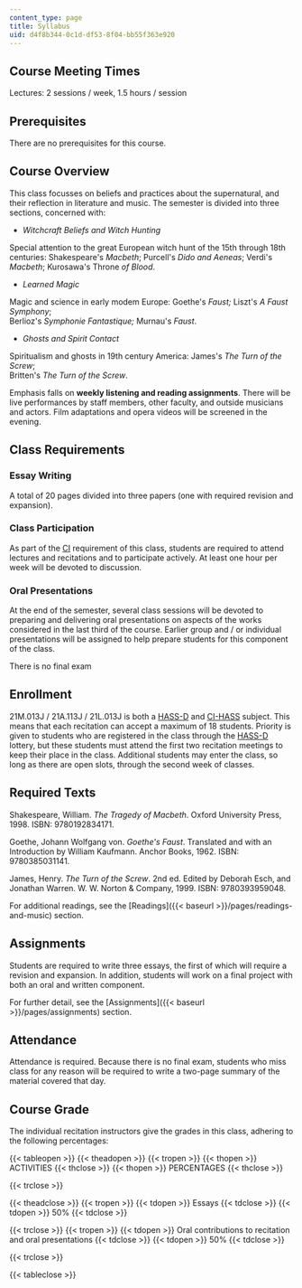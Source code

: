 ```yaml
---
content_type: page
title: Syllabus
uid: d4f8b344-0c1d-df53-8f04-bb55f363e920
---
```


Course Meeting Times
--------------------

Lectures: 2 sessions / week, 1.5 hours / session

Prerequisites
-------------

There are no prerequisites for this course.

Course Overview
---------------

This class focusses on beliefs and practices about the supernatural, and their reflection in literature and music. The semester is divided into three sections, concerned with:

*   _Witchcraft Beliefs and Witch Hunting_

Special attention to the great European witch hunt of the 15th through 18th centuries: Shakespeare's _Macbeth_; Purcell's _Dido and Aeneas_; Verdi's _Macbeth_; Kurosawa's Throne _of Blood_.

*   _Learned Magic_

Magic and science in early modem Europe: Goethe's _Faust;_ Liszt's _A Faust Symphony_;  
Berlioz's _Symphonie Fantastique;_ Murnau's _Faust_.

*   _Ghosts and Spirit Contact_

Spiritualism and ghosts in 19th century America: James's _The Turn of the Screw_;  
Britten's _The Turn of the Screw_.

Emphasis falls on **weekly listening and reading assignments**. There will be live performances by staff members, other faculty, and outside musicians and actors. Film adaptations and opera videos will be screened in the evening.

Class Requirements
------------------

### Essay Writing

A total of 20 pages divided into three papers (one with required revision and expansion).

### Class Participation

As part of the [CI](http://web.mit.edu/commreq/) requirement of this class, students are required to attend lectures and recitations and to participate actively. At least one hour per week will be devoted to discussion.

### Oral Presentations

At the end of the semester, several class sessions will be devoted to preparing and delivering oral presentations on aspects of the works considered in the last third of the course. Earlier group and / or individual presentations will be assigned to help prepare students for this component of the class.

There is no final exam

Enrollment
----------

21M.013J / 21A.113J / 21L.013J is both a [HASS-D](http://shass.mit.edu/undergraduate/hass) and [CI-HASS](http://web.mit.edu/commreq/) subject. This means that each recitation can accept a maximum of 18 students. Priority is given to students who are registered in the class through the [HASS-D](http://shass.mit.edu/undergraduate/hass) lottery, but these students must attend the first two recitation meetings to keep their place in the class. Additional students may enter the class, so long as there are open slots, through the second week of classes.

Required Texts
--------------

Shakespeare, William. _The Tragedy of Macbeth_. Oxford University Press, 1998. ISBN: 9780192834171.

Goethe, Johann Wolfgang von. _Goethe's Faust_. Translated and with an Introduction by William Kaufmann. Anchor Books, 1962. ISBN: 9780385031141.

James, Henry. _The Turn of the Screw_. 2nd ed. Edited by Deborah Esch, and Jonathan Warren. W. W. Norton & Company, 1999. ISBN: 9780393959048.

For additional readings, see the [Readings]({{< baseurl >}}/pages/readings-and-music) section.

Assignments
-----------

Students are required to write three essays, the first of which will require a revision and expansion. In addition, students will work on a final project with both an oral and written component.

For further detail, see the [Assignments]({{< baseurl >}}/pages/assignments) section.

Attendance
----------

Attendance is required. Because there is no final exam, students who miss class for any reason will be required to write a two-page summary of the material covered that day.

Course Grade
------------

The individual recitation instructors give the grades in this class, adhering to the following percentages:

{{< tableopen >}}
{{< theadopen >}}
{{< tropen >}}
{{< thopen >}}
ACTIVITIES
{{< thclose >}}
{{< thopen >}}
PERCENTAGES
{{< thclose >}}

{{< trclose >}}

{{< theadclose >}}
{{< tropen >}}
{{< tdopen >}}
Essays
{{< tdclose >}}
{{< tdopen >}}
50%
{{< tdclose >}}

{{< trclose >}}
{{< tropen >}}
{{< tdopen >}}
Oral contributions to recitation and oral presentations
{{< tdclose >}}
{{< tdopen >}}
50%
{{< tdclose >}}

{{< trclose >}}

{{< tableclose >}}